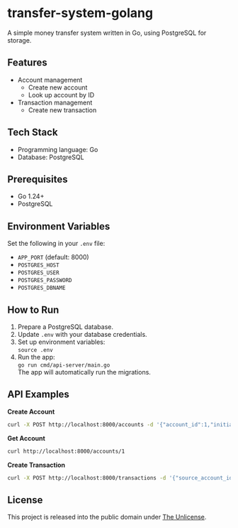 # transfer-system-golang

A simple money transfer system written in Go, using PostgreSQL for storage.

## Features
- Account management
    - Create new account
    - Look up account by ID
- Transaction management
    - Create new transaction

## Tech Stack
- Programming language: Go
- Database: PostgreSQL

## Prerequisites
- Go 1.24+
- PostgreSQL

## Environment Variables
Set the following in your `.env` file:
- `APP_PORT` (default: 8000)
- `POSTGRES_HOST`
- `POSTGRES_USER`
- `POSTGRES_PASSWORD`
- `POSTGRES_DBNAME`

## How to Run
1. Prepare a PostgreSQL database.
2. Update `.env` with your database credentials.
3. Set up environment variables:  
   `source .env`
4. Run the app:  
   `go run cmd/api-server/main.go`  
   The app will automatically run the migrations.

## API Examples

**Create Account**
```sh
curl -X POST http://localhost:8000/accounts -d '{"account_id":1,"initial_balance":"100.00"}' -H "Content-Type: application/json"
```

**Get Account**
```sh
curl http://localhost:8000/accounts/1
```

**Create Transaction**
```sh
curl -X POST http://localhost:8000/transactions -d '{"source_account_id":1,"destination_account_id":2,"amount":"10.00"}' -H "Content-Type: application/json"
```

## License
This project is released into the public domain under [The Unlicense](LICENSE).